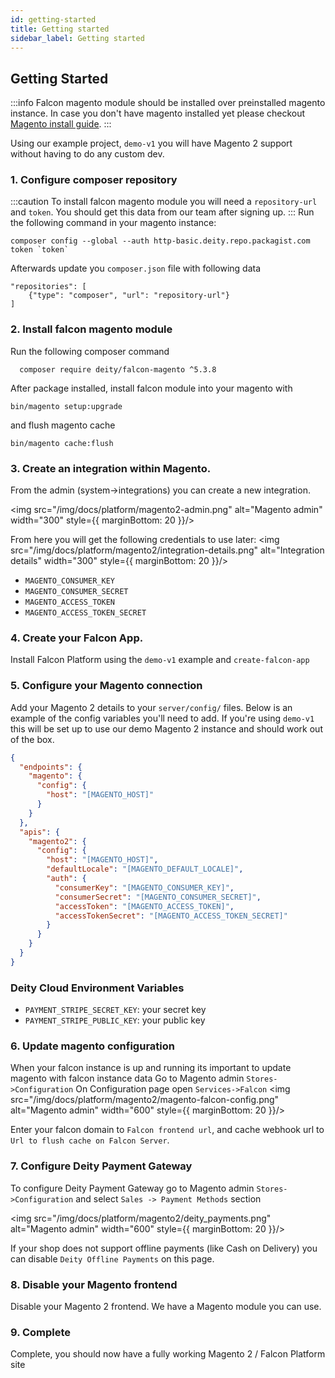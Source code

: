 ```yaml
---
id: getting-started
title: Getting started
sidebar_label: Getting started
---
```


## Getting Started

:::info
Falcon magento module should be installed over preinstalled magento instance. In case you don't have magento installed yet
please checkout <a href="https://devdocs.magento.com/guides/v2.4/install-gde/install/cli/install-cli-install.html">Magento install guide</a>. 
:::

Using our example project, `demo-v1` you will have Magento 2 support without having to do any custom dev.

### 1. Configure composer repository
:::caution
To install falcon magento module you will need a `repository-url` and `token`. You should get this data from our team after signing up.
:::
Run the following command in your magento instance:
```
composer config --global --auth http-basic.deity.repo.packagist.com token `token`
```

Afterwards update you `composer.json` file with following data
```
"repositories": [
    {"type": "composer", "url": "repository-url"}
]
```

### 2. Install falcon magento module
Run the following composer command
```
  composer require deity/falcon-magento ^5.3.8
```

After package installed, install falcon module into your magento with
```
bin/magento setup:upgrade
```

and flush magento cache
```
bin/magento cache:flush
```

### 3. Create an integration within Magento.

From the admin (system->integrations) you can create a new integration.

<img src="/img/docs/platform/magento2-admin.png" alt="Magento admin" width="300" style={{ marginBottom: 20 }}/>

From here you will get the following credentials to use later:
<img src="/img/docs/platform/magento2/integration-details.png" alt="Integration details" width="300" style={{ marginBottom: 20 }}/>

- `MAGENTO_CONSUMER_KEY`
- `MAGENTO_CONSUMER_SECRET`
- `MAGENTO_ACCESS_TOKEN`
- `MAGENTO_ACCESS_TOKEN_SECRET`

### 4. Create your Falcon App.
Install Falcon Platform using the `demo-v1` example and `create-falcon-app`

### 5. Configure your Magento connection
Add your Magento 2 details to your `server/config/` files. Below is an example of the config variables you'll need to add.
If you're using `demo-v1` this will be set up to use our demo Magento 2 instance and should work out of the box.

```json
{
  "endpoints": {
    "magento": {
      "config": {
        "host": "[MAGENTO_HOST]"
      }
    }
  },
  "apis": {
    "magento2": {
      "config": {
        "host": "[MAGENTO_HOST]",
        "defaultLocale": "[MAGENTO_DEFAULT_LOCALE]",
        "auth": {
          "consumerKey": "[MAGENTO_CONSUMER_KEY]",
          "consumerSecret": "[MAGENTO_CONSUMER_SECRET]",
          "accessToken": "[MAGENTO_ACCESS_TOKEN]",
          "accessTokenSecret": "[MAGENTO_ACCESS_TOKEN_SECRET]"
        }
      }
    }
  }
}

```

### Deity Cloud Environment Variables

- `PAYMENT_STRIPE_SECRET_KEY`: your secret key
- `PAYMENT_STRIPE_PUBLIC_KEY`: your public key


### 6. Update magento configuration

When your falcon instance is up and running its important to update magento with falcon instance data
Go to Magento admin `Stores->Configuration`
On Configuration page open `Services->Falcon`
<img src="/img/docs/platform/magento2/magento-falcon-config.png" alt="Magento admin" width="600" style={{ marginBottom: 20 }}/>

Enter your falcon domain to `Falcon frontend url`, and cache webhook url to `Url to flush cache on Falcon Server`.

### 7. Configure Deity Payment Gateway

To configure Deity Payment Gateway go to Magento admin `Stores->Configuration` and select `Sales -> Payment Methods` section

<img src="/img/docs/platform/magento2/deity_payments.png" alt="Magento admin" width="600" style={{ marginBottom: 20 }}/>

If your shop does not support offline payments (like Cash on Delivery) you can disable `Deity Offline Payments` on this page.

### 8. Disable your Magento frontend
Disable your Magento 2 frontend. We have a Magento module you can use.

### 9. Complete
Complete, you should now have a fully working Magento 2 / Falcon Platform site
